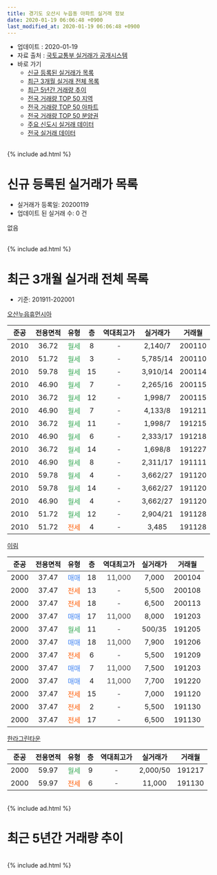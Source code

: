 ```yaml
---
title: 경기도 오산시 누읍동 아파트 실거래 정보
date: 2020-01-19 06:06:48 +0900
last_modified_at: 2020-01-19 06:06:48 +0900
---
```


* 업데이트 : 2020-01-19
* 자료 출처 : [국토교통부 실거래가 공개시스템](http://rt.molit.go.kr)
* 바로 가기
    * [신규 등록된 실거래가 목록](#신규-등록된-실거래가-목록)
    * [최근 3개월 실거래 전체 목록](#최근-3개월-실거래-전체-목록)
    * [최근 5년간 거래량 추이](#최근-5년간-거래량-추이)
    * [전국 거래량 TOP 50 지역](https://apt-info.github.io/apt-trade-info/최근-3개월-전국에서-가장-거래가-많이-발생한-지역)
    * [전국 거래량 TOP 50 아파트](https://apt-info.github.io/apt-trade-info/최근-3개월-전국에서-가장-거래가-많이-발생한-아파트)
    * [전국 거래량 TOP 50 분양권](https://apt-info.github.io/apt-trade-info/최근-3개월-전국에서-가장-거래가-많이-발생한-분양권)
    * [주요 신도시 실거래 데이터](https://apt-info.github.io/apt-trade-info/주요-신도시)
    * [전국 실거래 데이터](https://apt-info.github.io/apt-trade-info/전국)
<br>
{% include ad.html %}
<br>

# 신규 등록된 실거래가 목록
* 실거래가 등록일: 20200119
* 업데이트 된 실거래 수: 0 건

없음

<br>
{% include ad.html %}
<br>

# 최근 3개월 실거래 전체 목록
* 기준: 201911-202001


[오산누읍휴먼시아](https://search.naver.com/search.naver?query=%EA%B2%BD%EA%B8%B0%EB%8F%84+%EC%98%A4%EC%82%B0%EC%8B%9C+%EB%88%84%EC%9D%8D%EB%8F%99+%EC%98%A4%EC%82%B0%EB%88%84%EC%9D%8D%ED%9C%B4%EB%A8%BC%EC%8B%9C%EC%95%84)

|준공|전용면적|유형|층|역대최고가|실거래가|거래월|
|:---:|:---:|:---:|:---:|:---:|:---:|:---:|
|2010|36.72|<span style="color:#34a853">월세</span>|8|<span style="color:#444444">-</span>|2,140/7|200110|
|2010|51.72|<span style="color:#34a853">월세</span>|3|<span style="color:#444444">-</span>|5,785/14|200110|
|2010|59.78|<span style="color:#34a853">월세</span>|15|<span style="color:#444444">-</span>|3,910/14|200114|
|2010|46.90|<span style="color:#34a853">월세</span>|7|<span style="color:#444444">-</span>|2,265/16|200115|
|2010|36.72|<span style="color:#34a853">월세</span>|12|<span style="color:#444444">-</span>|1,998/7|200115|
|2010|46.90|<span style="color:#34a853">월세</span>|7|<span style="color:#444444">-</span>|4,133/8|191211|
|2010|36.72|<span style="color:#34a853">월세</span>|11|<span style="color:#444444">-</span>|1,998/7|191215|
|2010|46.90|<span style="color:#34a853">월세</span>|6|<span style="color:#444444">-</span>|2,333/17|191218|
|2010|36.72|<span style="color:#34a853">월세</span>|14|<span style="color:#444444">-</span>|1,698/8|191227|
|2010|46.90|<span style="color:#34a853">월세</span>|8|<span style="color:#444444">-</span>|2,311/17|191111|
|2010|59.78|<span style="color:#34a853">월세</span>|4|<span style="color:#444444">-</span>|3,662/27|191120|
|2010|59.78|<span style="color:#34a853">월세</span>|14|<span style="color:#444444">-</span>|3,662/27|191120|
|2010|46.90|<span style="color:#34a853">월세</span>|4|<span style="color:#444444">-</span>|3,662/27|191120|
|2010|51.72|<span style="color:#34a853">월세</span>|12|<span style="color:#444444">-</span>|2,904/21|191128|
|2010|51.72|<span style="color:#ff5a00">전세</span>|4|<span style="color:#444444">-</span>|3,485|191128|

[이림](https://search.naver.com/search.naver?query=%EA%B2%BD%EA%B8%B0%EB%8F%84+%EC%98%A4%EC%82%B0%EC%8B%9C+%EB%88%84%EC%9D%8D%EB%8F%99+%EC%9D%B4%EB%A6%BC)

|준공|전용면적|유형|층|역대최고가|실거래가|거래월|
|:---:|:---:|:---:|:---:|:---:|:---:|:---:|
|2000|37.47|<span style="color:#4285f3">매매</span>|18|<span style="color:#444444">11,000</span>|7,000|200104|
|2000|37.47|<span style="color:#ff5a00">전세</span>|13|<span style="color:#444444">-</span>|5,500|200108|
|2000|37.47|<span style="color:#ff5a00">전세</span>|18|<span style="color:#444444">-</span>|6,500|200113|
|2000|37.47|<span style="color:#4285f3">매매</span>|17|<span style="color:#444444">11,000</span>|8,000|191203|
|2000|37.47|<span style="color:#34a853">월세</span>|11|<span style="color:#444444">-</span>|500/35|191205|
|2000|37.47|<span style="color:#4285f3">매매</span>|18|<span style="color:#444444">11,000</span>|7,900|191206|
|2000|37.47|<span style="color:#ff5a00">전세</span>|6|<span style="color:#444444">-</span>|5,500|191209|
|2000|37.47|<span style="color:#4285f3">매매</span>|7|<span style="color:#444444">11,000</span>|7,500|191203|
|2000|37.47|<span style="color:#4285f3">매매</span>|4|<span style="color:#444444">11,000</span>|7,700|191220|
|2000|37.47|<span style="color:#ff5a00">전세</span>|15|<span style="color:#444444">-</span>|7,000|191120|
|2000|37.47|<span style="color:#ff5a00">전세</span>|2|<span style="color:#444444">-</span>|5,500|191130|
|2000|37.47|<span style="color:#ff5a00">전세</span>|17|<span style="color:#444444">-</span>|6,500|191130|

[한라그린타운](https://search.naver.com/search.naver?query=%EA%B2%BD%EA%B8%B0%EB%8F%84+%EC%98%A4%EC%82%B0%EC%8B%9C+%EB%88%84%EC%9D%8D%EB%8F%99+%ED%95%9C%EB%9D%BC%EA%B7%B8%EB%A6%B0%ED%83%80%EC%9A%B4)

|준공|전용면적|유형|층|역대최고가|실거래가|거래월|
|:---:|:---:|:---:|:---:|:---:|:---:|:---:|
|2000|59.97|<span style="color:#34a853">월세</span>|9|<span style="color:#444444">-</span>|2,000/50|191217|
|2000|59.97|<span style="color:#ff5a00">전세</span>|6|<span style="color:#444444">-</span>|11,000|191130|


<br>
{% include ad.html %}
<br>

# 최근 5년간 거래량 추이


<div style="width:100%;">
    <canvas id="deal_progress" height="200"></canvas>
</div>

<script>
new Chart(document.getElementById("deal_progress"), {
    type: 'line',
    data: {
        labels: ['201501','201502','201503','201504','201505','201506','201507','201508','201509','201510','201511','201512','201601','201602','201603','201604','201605','201606','201607','201608','201609','201610','201611','201612','201701','201702','201703','201704','201705','201706','201707','201708','201709','201710','201711','201712','201801','201802','201803','201804','201805','201806','201807','201808','201809','201810','201811','201812','201901','201902','201903','201904','201905','201906','201907','201908','201909','201910','201911','201912','202001'],
        datasets: [{
            label: '매매',
            pointRadius: 1,
            data: [12, 8, 20, 6, 11, 8, 10, 8, 13, 12, 7, 16, 7, 8, 10, 10, 8, 7, 10, 15, 10, 21, 7, 6, 6, 5, 11, 5, 3, 16, 6, 4, 8, 8, 4, 4, 5, 6, 2, 5, 4, 7, 3, 3, 5, 4, 1, 3, 2, 3, 3, 8, 5, 8, 6, 4, 5, 6, 0, 4, 1],
            borderColor: "rgba(255, 201, 14, 1)",
            backgroundColor: "rgba(255, 201, 14, 0.5)",
            fill: false,
            lineTension: 0
        },{
            label: '전월세',
            pointRadius: 1,
            data: [14, 6, 12, 9, 17, 19, 14, 10, 13, 12, 16, 9, 17, 9, 13, 11, 8, 38, 11, 10, 14, 16, 15, 2, 13, 12, 10, 15, 10, 6, 9, 9, 10, 11, 8, 8, 6, 6, 9, 10, 15, 22, 13, 13, 12, 15, 10, 9, 7, 2, 6, 8, 6, 8, 9, 15, 15, 14, 10, 7, 7],
            borderColor: "rgba(0, 141, 185, 1)",
            backgroundColor: "rgba(0, 141, 185, 0.5)",
            fill: false,
            lineTension: 0
        }
        ]
    },
    options: {
        responsive: true,
        title: {
            display: false
        },
        tooltips: {
            mode: 'index',
            intersect: false
        },
        hover: {
            mode: 'nearest',
            intersect: true
        },
        scales: {
            xAxes: [{
                display: true,
                scaleLabel: {
                    display: true,
                    labelString: '년/월'
                }
            }],
            yAxes: [{
                display: true,
                ticks: {
                    suggestedMin: 0,
                },
                scaleLabel: {
                    display: true,
                    labelString: '실거래 수'
                }
            }]
        }
    }
});

</script>


<br>
{% include ad.html %}
<br>

